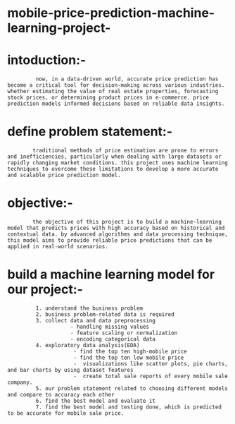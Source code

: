 # mobile-price-prediction-machine-learning-project-

# intoduction:-
             now, in a data-driven world, accurate price prediction has become a critical tool for decision-making across various industries. whether estimating the value of real estate properties, forecasting stock prices, or determining product prices in e-commerce. price prediction models informed decisions based on reliable data insights.

# define problem statement:-
            traditional methods of price estimation are prone to errors and inefficiencies, particularly when dealing with large datasets or rapidly changing market conditions. this project uses machine learning techniques to overcome these limitations to develop a more accurate and scalable price prediction model.

# objective:-
            the objective of this project is to build a machine-learning model that predicts prices with high accuracy based on historical and contextual data. by advanced algorithms and data processing technique, this model aims to provide reliable price predictions that can be applied in real-world scenarios.
            
# build a machine learning model for our project:-
             1. understand the business problem
             2. business problem-related data is required
             3. collect data and data preprocessing
                        - handling missing values
                        - feature scaling or normalization
                        - encoding categorical data
             4. exploratory data analysis(EDA)
                         - find the top ten high-mobile price 
                         - find the top ten low mobile price
                         -  visualizations like scatter plots, pie charts, and bar charts by using dataset features
                         -  create total sale reports of every mobile sale company.
             5. our problem statement related to choosing different models and compare to accuracy each other
             6. find the best model and evaluate it
             7. find the best model and testing done, which is predicted to be accurate for mobile sale price.


             
             
             
      
             
